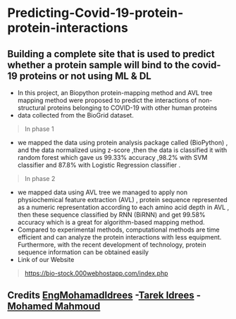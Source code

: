# Predicting-Covid-19-protein-protein-interactions 
## Building a complete site that is used to predict whether a protein sample will bind to the covid-19 proteins or not using ML & DL 

* In this project, an Biopython protein-mapping method and AVL tree mapping method were proposed to predict the interactions of non-structural proteins belonging to COVID-19 with other human proteins 
* data collected from the BioGrid dataset. 
>  In phase 1 
* we mapped the data using protein analysis package called (BioPython)  , and the data normalized using z-score ,then the data is classified it with random forest which gave us 99.33% accuracy ,98.2% with SVM classifier  and 87.8% with Logistic Regression classifier . 
> In phase 2 
* we mapped data using AVL tree we managed to apply non physiochemical feature extraction (AVL) , protein sequence represented as a numeric representation according to each amino acid depth in AVL , then these sequence classified by RNN (BiRNN) and get 99.58% accuracy which is a great for algorithm-based mapping method.
* Compared to experimental methods, computational methods are time efficient and can analyze the protein interactions with less equipment. Furthermore, with the recent development of technology, protein sequence information can be obtained easily
* Link of our Website
>https://bio-stock.000webhostapp.com/index.php
 ## Credits [EngMohamadIdrees](https://github.com/EngMohamadIdrees) -[Tarek Idrees](https://github.com/TarekIdrees) - [Mohamed Mahmoud](https://github.com/Thesnak)
